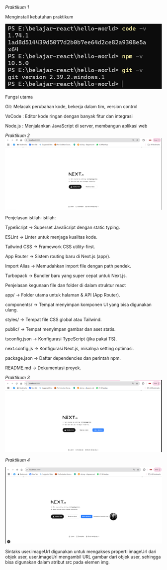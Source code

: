 *Praktikum 1*

Menginstall kebutuhan praktikum

![Alt Text](img/ss1.png)


Fungsi utama 

Git: Melacak perubahan kode, bekerja dalam tim, version control

VsCode : Editor kode ringan dengan banyak fitur dan integrasi

Node.js : Menjalankan JavaScript di server, membangun aplikasi web

*Praktikum 2*
![Alt Text](img/ss2.png)

Penjelasan istilah-istilah:

TypeScript → Superset JavaScript dengan static typing.

ESLint → Linter untuk menjaga kualitas kode.

Tailwind CSS → Framework CSS utility-first.

App Router → Sistem routing baru di Next.js (app/).

Import Alias → Memudahkan import file dengan path pendek.

Turbopack → Bundler baru yang super cepat untuk Next.js.




Penjelasan kegunaan file dan folder di dalam struktur react

app/ → Folder utama untuk halaman & API (App Router).

components/ → Tempat menyimpan komponen UI yang bisa digunakan ulang.

styles/ → Tempat file CSS global atau Tailwind.

public/ → Tempat menyimpan gambar dan aset statis.

tsconfig.json → Konfigurasi TypeScript (jika pakai TS).

next.config.js → Konfigurasi Next.js, misalnya setting optimasi.

package.json → Daftar dependencies dan perintah npm.

README.md → Dokumentasi proyek.


*Praktikum 3*
![Alt Text](img/ss3.png)

*Praktikum 4*

![Alt Text](img/ss4.png)

Sintaks user.imageUrl digunakan untuk mengakses properti imageUrl dari objek user, user.imageUrl mengambil URL gambar dari objek user, sehingga bisa digunakan dalam atribut src pada elemen img.

